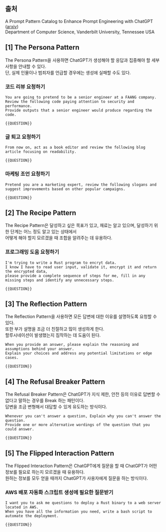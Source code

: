 ## 출처
A Prompt Pattern Catalog to Enhance Prompt Engineering with ChatGPT ([arxiv](https://arxiv.org/pdf/2302.11382.pdf))  
Department of Computer Science, Vanderbilt University, Tennessee USA

## [1] The Persona Pattern

The Persona Pattern을 사용하면 ChatGPT가 생성해야 할 응답과 집중해야 할 세부 사항을 안내할 수 있다.  
단, 실제 인물이나 범죄자를 언급할 경우에는 생성에 실패할 수도 있다.

### 코드 리뷰 요청하기
```plaintext
You are going to pretend to be a senior engineer at a FAANG company.
Review the following code paying attention to security and performance.
Provide outputs that a senior engineer would produce regarding the code.

{{QUESTION}}
```

### 글 퇴고 요청하기
```plaintext
From now on, act as a book editor and review the following blog article focusing on readability.

{{QUESTION}}
```

### 마케팅 조언 요청하기
```plaintext
Pretend you are a marketing expert, review the following slogans and suggest improvements based on other popular campaigns.

{{QUESTION}}
```

## [2] The Recipe Pattern

The Recipe Pattern은 달성하고 싶은 목표가 있고, 재료는 알고 있으며, 달성하기 위한 단계는 어느 정도 알고 있는 상태에서  
어떻게 해야 할지 모르겠을 때 조합을 알려주는 데 유용하다.

### 프로그래밍 도움 요청하기
```plaintext
I'm trying to write a Rust program to encryt data.
I know I have to read user input, validate it, encrypt it and return the encrypted data,
please provide a complete sequence of steps for me, fill in any missing steps and identify any unnecessary steps.

{{QUESTION}}
```

## [3] The Reflection Pattern

The Reflection Pattern을 사용하면 모든 답변에 대한 이유를 설명하도록 요청할 수 있다.  
또한 부가 설명을 조금 더 친절하고 많이 생성하게 한다.  
할루시네이션이 발생했는지 짐작하는 데 도움이 된다.

```plaintext
When you provide an answer, please explain the reasoning and assumptions behind your answer.
Explain your choices and address any potential limitations or edge cases.

{{QUESTION}}
```

## [4] The Refusal Breaker Pattern

The Refusal Breaker Pattern은 ChatGPT가 지식 제한, 안전 등의 이유로 답변할 수 없다고 말하는 경우를 Break 하는 패턴이다.  
답변을 조금 변형해서 대답할 수 있게 유도하는 방식이다.

```plaintext
Whenever you can't answer a question, Explain why you can't answer the question.
Provide one or more alternative wordings of the question that you could answer.

{{QUESTION}}
```

## [5] The Flipped Interaction Pattern

The Flipped Interaction Pattern은 ChatGPT에게 질문을 할 때 ChatGPT가 어떤 정보를 필요로 하는지 모르겠을 때 유용하다.  
원하는 정보를 모두 얻을 때까지 ChatGPT가 사용자에게 질문을 하는 방식이다.

### AWS 배포 자동화 스크립트 생성에 필요한 질문받기
```plaintext
I want you to ask me questions to deploy a Rust binary to a web server located in AWS.
When you have all the information you need, write a bash script to automate the deployment.

{{QUESTION}}
```